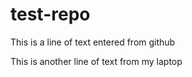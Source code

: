 # test-repo

This is a line of text entered from github


This is another line of text from my laptop